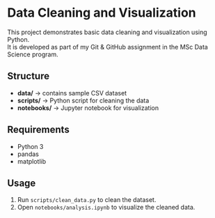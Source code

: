# Data Cleaning and Visualization

This project demonstrates basic data cleaning and visualization using Python.  
It is developed as part of my Git & GitHub assignment in the MSc Data Science program.

## Structure
- **data/** → contains sample CSV dataset
- **scripts/** → Python script for cleaning the data
- **notebooks/** → Jupyter notebook for visualization

## Requirements
- Python 3
- pandas
- matplotlib

## Usage
1. Run `scripts/clean_data.py` to clean the dataset.
2. Open `notebooks/analysis.ipynb` to visualize the cleaned data.
